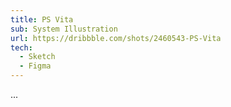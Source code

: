 ```yaml
---
title: PS Vita
sub: System Illustration
url: https://dribbble.com/shots/2460543-PS-Vita
tech:
  - Sketch
  - Figma
---
```


...